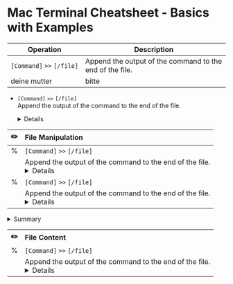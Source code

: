 # Mac Terminal Cheatsheet - Basics with Examples


| Operation | Description |
| --- | --- |
| `[Command]` `>>` `[/file]` | Append the output of the command to the end of the file. |
| deine mutter | bitte |



- `[Command]` `>>` `[/file]` <br>
  Append the output of the command to the end of the file. 
  <details>
 
    Deine Mutter
  </details>


|  ✏️  | File Manipulation |
| :---: | :--- | 
|  %  | `[Command]` `>>` `[/file]` |
|     | Append the output of the command to the end of the file. <br> <details> Deine Mutter </details> |
|  %  | `[Command]` `>>` `[/file]`|
|     | Append the output of the command to the end of the file. <br> <details> Deine Mutter </details> |


<details>
  <summary> 
  Summary
  </summary>
  My details
</details>

<table>
  <tr>
    <th align="center">✏️</th>
    <th align="left">File Content</th>
  </tr>
  <tr>
    <td align="center">%</td>
    <td><code>[Command]</code> <code>>></code> <code>[/file]</code></td>
  </tr>
  <tr>
    <td></td>
    <td>
      Append the output of the command to the end of the file. <br> 
      <details> 
        <blockquote>
          <code>cat</code> <code>fileB.txt</code> <code>>></code> <code>fileA.txt</code><br>
          Appends the contents of fileB to the end of fileA.
        </blockquote>
        <blockquote>
          Tip: Creates a new file if the specified one does not exist jet.
        </blockquote>
      </details>
    </td>
  </tr>
</table>
